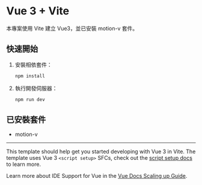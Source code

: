 # Vue 3 + Vite

本專案使用 Vite 建立 Vue3，並已安裝 motion-v 套件。

## 快速開始

1. 安裝相依套件：
   ```sh
   npm install
   ```
2. 執行開發伺服器：
   ```sh
   npm run dev
   ```

## 已安裝套件
- motion-v

---

This template should help get you started developing with Vue 3 in Vite. The template uses Vue 3 `<script setup>` SFCs, check out the [script setup docs](https://v3.vuejs.org/api/sfc-script-setup.html#sfc-script-setup) to learn more.

Learn more about IDE Support for Vue in the [Vue Docs Scaling up Guide](https://vuejs.org/guide/scaling-up/tooling.html#ide-support).
